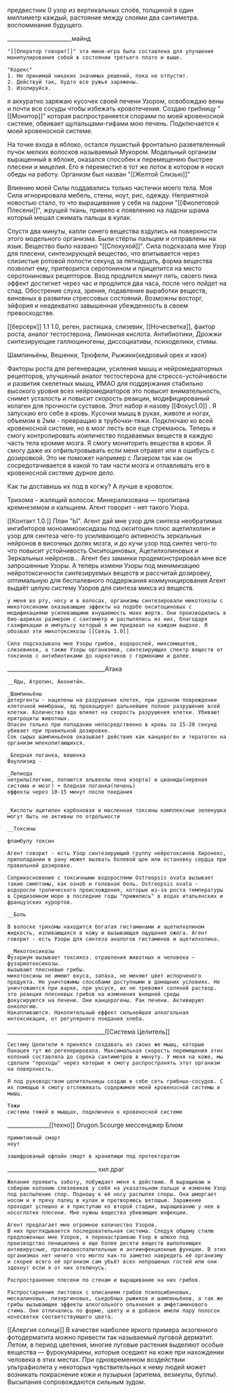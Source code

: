 предвестник 0
узор из вертикальных слоёв, толщиной в один миллиметр каждый, растояние между слоями два сантиметра. воспоминания будущего.


_______________________майнд

	"[[Оператор говорит]]" эта мини-игра была составлена для улучшения манипулирования собой в состоянии третьего плато и выше.

	"Кодекс"
	1. Не принимай никаких значимых решений, пока не отпустит.
	2. Действуй так, будто все ружья заряжены. 
	3. Изолируйся.







я аккуратно заряжаю кусочек своей печени Узором, освобождаю вены и почти все сосуды чтобы избежать кровотечения. Создаю грибницу "[[Монитор]]" которая распространяется спорами по моей кровеносной системе, обвивает щупальцами-гифами мою печень. Подключается к моей кровеносной системе.

На точке входа в яблоко, остался пушистый фронтально разветвленный пучок мелких волосков называемый Мукором. Модельный организм выращенный в яблоке, оказался способен к перемещению быстрее плесени и мицелия. Его я переместил в тот же лоток в котором я носил обеды на работу. Организм был назван "[[Желтой Слизью]]"

Влиянию моей Силы поддавались только частички моего тела. Моя Сила игнорировала мебель, стены, ноут, рис, одежду. Неприятной новостью стало, то что выращивание у себя на ладони "[[Фиолетовой Плесени]]", жрущей ткань, привело к появлению на ладони шрама который мешал сжимать пальцы в кулак. 


Спустя два минуты, капли синего вещества вздулись на поверхности этого модельного организма. Были стёрты пальцем и отправлены на язык. Вещество было названо "[[Спокухой]]".
Сила подсказала мне Узор для плесени, синтезирующей вещество, что впитывается через слизистые ротовой полости секунд за пятнадцать, форма вещества позволит ему, притворится серотонином и прицепится на место серотониновых рецепторов. Вход продлится минут пять, своего пика эффект достигнет через час и продлится два часа, после чего пойдет на спад. Обострение слуха, зрения, подавление выработки веществ, виновных в развитии стрессовых состояний. Возможны восторг, эйфория и неадекватно завышенная убежденность в своем превосходстве.


[[берсерк]] 1.1 1.0, реген, растишка, слизевик, [[Ночесветка]], фактор роста, аналог тестостерона, Лимонная кислота. Антибиотики, Дрожжи синтезирующие галлюциногены, диссоциативы, психоделики, стимы.

Шампиньёны, Вешенки, Трюфели, Рыжики{кедровый орех и хвоя}


Факторы роста для регенерации, усиления мышц и нейромедиаторных рецепторов, улучшеный аналог тестостерона для стрессо-устойчивости и развития скелетных мышц, ИМАО для поддержания стабильно высокого уровня всех нейромедиаторов это повысит внимательность, снимет усталость и повысит скорость реакции, модифицированый колаген для прочности суставов.
Этот набор я назову [[Фокус1.0]] . Я запускаю его себе в кровь. Кусочки мышц в руках, животе и ногах, объемом в 2мм - превращаю в трубочки-тяжи. Подключаю ко всей кровеносной системе, но в мозг лесть все еще стремаюсь.
Теперь я смогу контролировать коиличество подаваемых веществ в каждую часть тела кромме мозга. Я смогу мониторить вещества в крови. Я смогу даже их отфильтровывать если меня отравят или я ошибусь с дозировкой. Это не поможет например с Лизером так как он сосредотачивается в какой то там части мозга и отлавливать его в кровеносной системе дурное дело.


Как ты доставишь их под в когжу? А лучше в кровоток.

Трихома - жалящий волосок.  Минерализована — пропитана кремнеземом и кальцием. Агент говорит - нет такого Узора.

[[Контакт 1.0.]]
	План "Ы". Агент дай мне узор для синтеза необратимых ингибиторов моноамиооксидазы под окситоцин плюс ацетилхолин и узор для синтеза чего-то усиливающего активность зеркальных нейронов в височных долях мозга, и до кучи узор под синтез чего-то что повысит устойчивость Окситоциновых, Ацетилхолиновых и Зеркальных нейронов...
	Агент без заминки продемонстрировал мне все запрошенные Узоры.
	А теперь измени Узоры под минимизацию нейротоксичности синтезируемых веществ и рассчитай дозировку, оптимальную для беспалевного поддержания коммуницирования
	Агент выдаёт целую систему Узоров для синтеза микса из веществ.

	у меня во рту, носу и в волосах, организмы синтезировали микотокозы с микотоксинами оказывающие эффекты на подобе окситоциновых с модификациями усиливающими внушаемость моих жертв. Они производились в био-шариках размером с сантиметр и распылялись из них, благодаря газификации и импульсу который я им придавал на каждом выдохе. Я обозвал эти микотоксикозы [[Связь 1.0]]

	Сила подсказывала мне Узоры грибов, водорослей, миксомицетов, слизевиков, а также Узоры организмов, синтезирующих спектр веществ от токсинов с антибиотиками до наркотиков с гормонами и далее.


___________________________________Атака


	__Яды, Атропин, Аконити́н.

	_Шампиньёны
	детергенты - нацелены на разрушение клеток, при удачном повреждении клеточной мембраны, яд провоцирует дальнейшее полное разрушение всей клетки. Количество яда влияет на скорость разрушения клетки. Убивают еритроциты животных.
	Опасен только при попадании непосредственно в кровь за 15-20 секунд убивает при правильной дозировке.
	Сок сырых шампиньёнов оказывает действие как канцероген и тератоген на организм млекопитающихся.

	_Бледная поганка, вешенка
	Фауллизид -

	_Лепиода
	нитрилы(легкие, лопаются альвеолы пена изорта) и цианиды(нервная система и мозг) + бледная поганка(печень)
	еффекты через 10-15 минут после поедания


	_Кислоты ацитилен карбоновая и масленная токсины комплексные зеленушка могут быть не активны по отдельности

	__Токсины

	фламбулу токсин

	Агент говорит - есть Узор синтезирующий группу нейротоксинов Хиронекс, припопадании в рану может вызвать болевой щок или остановку сердца при правильной дозировке.

	Соприкосновение с токсичными водорослями Ostreopsis ovata вызывает такие симптомы, как озноб и головная боль. Ostreopsis ovata - водоросли тропического происхождения, которые из-за роста температуры в Средиземном море в последние годы "прижились" в водах итальянских и французских курортов.

	__Боль

	В волоске трихомы находится богатая гистаминами и ацетилхолином жидкость, изливающаяся в кожу и вызывающая ощущения ожога. Агент говорит - есть Узоры для синтеза аналогов гистаминов и ацетилхолина.

	__Микотоксикозы 
	Фузариум вызывает токсикоз. отравления животных и человека — фузариотоксикозы.
	вызывают плесневые грибы.
	микотоксины не имеют вкуса, запаха, не меняют цвет испорченого продукта. Не уничтожимы способами доступными в домашних условиях. Не уничтожаются при варке, при уксусе, их не тревожит соляной раствор.
	это реакция плесневых грибов на изменения внешней среды
	фокусируются на печени. Они канцерогены. Рак печени. Активируют онкологию.
	Накапливаются. Накопительный еффект сильнейшая алкогольная интоксикация, от регулярного поедания хлеба.

___________________________________[[Система Целитель]]

	Систему Целители я принялся создавать из своих же мышц, которые Панацея тут же регенерировала. Максимальная скорость перемещения этих колоний составляла до сорока сантиметров в минуту. У меня на коже, мы сделали "проходы" через которые я смогу распространять этот организм на поверхность.

	Я под руководством целительницы создаю в себе сеть грибных-сосудов. С их помощью я смогу отслеживать содержимое моей кровеносной системы и мышц.

	Тяжи
	система тяжей в мышцах, подключена к кровеносной системе


_______________[[техно]]
	Drugon.Scourge
	мессенджер Блюм

	примитивный смарт
	ноут

	зашифрованый офлайн смарт в хранилищи под протекторатом

________________________________ хил драг

	Желание проявить заботу, побуждает меня к действию. Я выращиваю и собираю колонию слезевиков у себя на указатеьном пальце и изменяю Узор под распыление спор. Подношу к её носу распыляя споры. Она шморгает носом и я прячу палец в кулак и претворяюсь ветошью. Заражение проходит успешно и я приступаю ко второй стадии, выращиванию у нее в носоглотке плесени. Мне нужны вещества убивающие инфекции.

	Агент предлагает мне огромное количество Узоров.
	В них проглядывается последовательная система. Следуя общему стилю предложенных мне Узоров, я перенастраиваю Узор в шлюхе под производство пеницилина и еще более десяти веществ выполняющих антивирусные, противовоспалительные и антиинфекционные функции. В этих организмах нет ничего что могло как-то заметно навредить её организму и скорее всего её организм сам убьёт всех непрошеных гостей или они здохнут если я от них отключусь.

	Распространение плесени по стенам и выращивание на них грибов.

	Распростарнение листовок с описанием грибов псилоцибиновых, мескалиновых, лизергиновых, сьедобных рыжиков и шампиньёнов, а так же грибы вызывающие эффекты алкогольного опьянения и амфетаминового стима. Они отличались по форме, цвету и в добавок имели пару полосок ночесветки соответствующего цвета.


[[Алергия солнце]]
В качестве наиболее яркого примера экзогенного фотодерматита можно привести так называемый луговой дерматит. Летом, в период цветения, многие луговые растения выделяют особые вещества — фурокумарины, которые оседают на коже при нахождении человека в этих местах. При одновременном воздействии ультрафиолета у некоторых чувствительных к нему людей может возникать покраснение кожи и пузырьки (эритема, везикулы, буллы). Высыпания сопровождаются сильным зудом. 